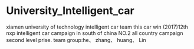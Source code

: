 # University_Intelligent_car
xiamen university of technology
intelligent car team
this car win (2017)12th nxp intelligent car campaign in south of china  NO.2
all country campaign second level prise.
team group:he、 zhang、 huang、 Lin
